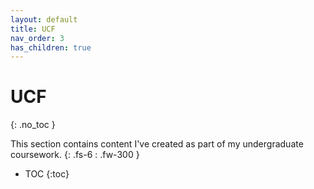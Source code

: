 ```yaml
---
layout: default
title: UCF
nav_order: 3
has_children: true
---
```


# UCF
{: .no_toc }

This section contains content I've created as part of my undergraduate coursework.
{: .fs-6 : .fw-300 }

- TOC
{:toc}
